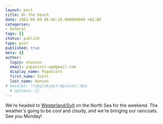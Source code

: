 ```yaml
---
layout: post
title: On the beach
date: 2001-06-09 06:06:26.000000000 +02:00
categories:
- General
tags: []
status: publish
type: post
published: true
meta: {}
author:
  login: shanson
  email: papascott-wp@gmail.com
  display_name: PapaScott
  first_name: Scott
  last_name: Hanson
# excerpt: !ruby/object:Hpricot::Doc
  # options: {}
---
```

<p>We're headed to <a href="http://www.westerland.de">Westerland/Sylt</a> on the North Sea for the weekend. The weather's going to be cool and cloudy, and we're bringing our raincoats. See you Monday!</p>

